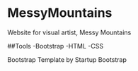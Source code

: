 # MessyMountains
Website for visual artist, Messy Mountains

##Tools
-Bootstrap
-HTML
-CSS

Bootstrap Template by Startup Bootstrap
